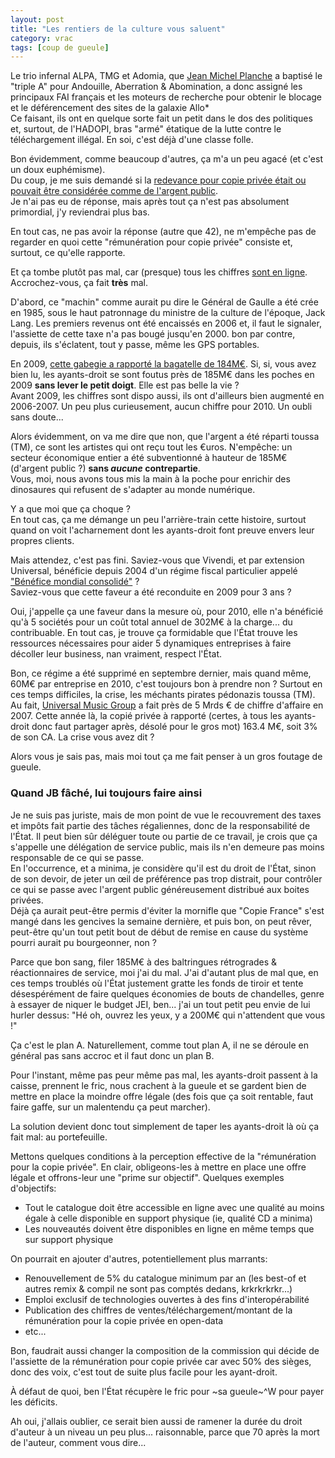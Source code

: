 ```yaml
---
layout: post
title: "Les rentiers de la culture vous saluent"
category: vrac
tags: [coup de gueule]
---
```


Le trio infernal ALPA, TMG et Adomia, que [Jean Michel Planche](http://www.jmp.net/) a baptisé le "triple A" pour Andouille, Aberration & Abomination, a donc assigné les principaux FAI français et les moteurs de recherche pour obtenir le blocage et le déférencement des sites de la galaxie Allo*  
Ce faisant, ils ont en quelque sorte fait un petit dans le dos des politiques et, surtout, de l'HADOPI, bras "armé" étatique de la lutte contre le téléchargement illégal. En soi, c'est déjà d'une classe folle.

Bon évidemment, comme beaucoup d'autres, ça m'a un peu agacé (et c'est un doux euphémisme).  
Du coup, je me suis demandé si la [redevance pour copie privée était ou pouvait être considérée comme de l'argent public](//status.jbfavre.org/notice/316276).  
Je n'ai pas eu de réponse, mais après tout ça n'est pas absolument primordial, j'y reviendrai plus bas.

En tout cas, ne pas avoir la réponse (autre que 42), ne m'empêche pas de regarder en quoi cette "rémunération pour copie privée" consiste et, surtout, ce qu'elle rapporte.

Et ça tombe plutôt pas mal, car (presque) tous les chiffres [sont en ligne](http://www.copieprivee.culture.gouv.fr/). Accrochez-vous, ça fait __très__ mal.

D'abord, ce "machin" comme aurait pu dire le Général de Gaulle a été crée en 1985, sous le haut patronnage du ministre de la culture de l'époque, Jack Lang. Les premiers revenus ont été encaissés en 2006 et, il faut le signaler, l'assiette de cette taxe n'a pas bougé jusqu'en 2000. bon par contre, depuis, ils s'éclatent, tout y passe, même les GPS portables.

En 2009, [cette gabegie a rapporté la bagatelle de 184M€](http://www.copieprivee.culture.gouv.fr/spip.php?article9). Si, si, vous avez bien lu, les ayants-droit se sont foutus près de 185M€ dans les poches en 2009 __sans lever le petit doigt__. Elle est pas belle la vie ?  
Avant 2009, les chiffres sont dispo aussi, ils ont d'ailleurs bien augmenté en 2006-2007. Un peu plus curieusement, aucun chiffre pour 2010. Un oubli sans doute...

Alors évidemment, on va me dire que non, que l'argent a été réparti toussa (TM), ce sont les artistes qui ont reçu tout les €uros. N'empêche: un secteur économique entier a été subventionné à hauteur de 185M€ (d'argent public ?) __sans *aucune* contrepartie__.  
Vous, moi, nous avons tous mis la main à la poche pour enrichir des dinosaures qui refusent de s'adapter au monde numérique.

Y a que moi que ça choque ?  
En tout cas, ça me démange un peu l'arrière-train cette histoire, surtout quand on voit l'acharnement dont les ayants-droit font preuve envers leur propres clients.

Mais attendez, c'est pas fini. Saviez-vous que Vivendi, et par extension Universal, bénéficie depuis 2004 d'un régime fiscal particulier appelé ["Bénéfice mondial consolidé"](https://fr.wikipedia.org/wiki/B%C3%A9n%C3%A9fice_mondial_consolid%C3%A9) ?  
Saviez-vous que cette faveur a été reconduite en 2009 pour 3 ans ?

Oui, j'appelle ça une faveur dans la mesure où, pour 2010, elle n'a bénéficié qu'à 5 sociétés pour un coût total annuel de 302M€ à la charge... du contribuable. En tout cas, je trouve ça formidable que l'État trouve les ressources nécessaires pour aider 5 dynamiques entreprises à faire décoller leur business, nan vraiment, respect l'État.

Bon, ce régime a été supprimé en septembre dernier, mais quand même, 60M€ par entreprise en 2010, c'est toujours bon à prendre non ? Surtout en ces temps difficiles, la crise, les méchants pirates pédonazis toussa (TM). Au fait, [Universal Music Group](https://fr.wikipedia.org/wiki/Universal_Music_Group) a fait près de 5 Mrds € de chiffre d'affaire en 2007. Cette année là, la copié privée à rapporté (certes, à tous les ayants-droit donc faut partager après, désolé pour le gros mot) 163.4 M€, soit 3% de son CA. La crise vous avez dit ?

Alors vous je sais pas, mais moi tout ça me fait penser à un gros foutage de gueule.

### Quand JB fâché, lui toujours faire ainsi

Je ne suis pas juriste, mais de mon point de vue le recouvrement des taxes et impôts fait partie des tâches régaliennes, donc de la responsabilité de l'État. Il peut bien sûr déléguer toute ou partie de ce travail, je crois que ça s'appelle une délégation de service public, mais ils n'en demeure pas moins responsable de ce qui se passe.  
En l'occurrence, et a minima, je considère qu'il est du droit de l'État, sinon de son devoir, de jeter un œil de préférence pas trop distrait, pour contrôler ce qui se passe avec l'argent public généreusement distribué aux boites privées.  
Déjà ça aurait peut-être permis d'éviter la mornifle que "Copie France" s'est mangé dans les gencives la semaine dernière, et puis bon, on peut rêver, peut-être qu'un tout petit bout de début de remise en cause du système pourri aurait pu bourgeonner, non ?

Parce que bon sang, filer 185M€ à des baltringues rétrogrades & réactionnaires de service, moi j'ai du mal. J'ai d'autant plus de mal que, en ces temps troublés où l'État justement gratte les fonds de tiroir et tente désespérément de faire quelques économies de bouts de chandelles, genre à essayer de niquer le budget JEI, ben... j'ai un tout petit peu envie de lui hurler dessus: "Hé oh, ouvrez les yeux, y a 200M€ qui n'attendent que vous !"

Ça c'est le plan A. Naturellement, comme tout plan A, il ne se déroule en général pas sans accroc et il faut donc un plan B.

Pour l'instant, même pas peur même pas mal, les ayants-droit passent à la caisse, prennent le fric, nous crachent à la gueule et se gardent bien de mettre en place la moindre offre légale (des fois que ça soit rentable, faut faire gaffe, sur un malentendu ça peut marcher).

La solution devient donc tout simplement de taper les ayants-droit là où ça fait mal: au portefeuille.

Mettons quelques conditions à la perception effective de la "rémunération pour la copie privée". En clair, obligeons-les à mettre en place une offre légale et offrons-leur une "prime sur objectif". Quelques exemples d'objectifs:

- Tout le catalogue doit être accessible en ligne avec une qualité au moins égale à celle disponible en support physique (ie, qualité CD a minima)
- Les nouveautés doivent être disponibles en ligne en même temps que sur support physique

On pourrait en ajouter d'autres, potentiellement plus marrants:

- Renouvellement de 5% du catalogue minimum par an (les best-of et autres remix & compil ne sont pas comptés dedans, krkrkrkrkr...)
- Emploi exclusif de technologies ouvertes à des fins d'interopérabilité
- Publication des chiffres de ventes/téléchargement/montant de la rémunération pour la copie privée en open-data
- etc...

Bon, faudrait aussi changer la composition de la commission qui décide de l'assiette de la rémunération pour copie privée car avec 50% des sièges, donc des voix, c'est tout de suite plus facile pour les ayant-droit.

À défaut de quoi, ben l'État récupère le fric pour ~sa gueule~^W pour payer les déficits.

Ah oui, j'allais oublier, ce serait bien aussi de ramener la durée du droit d'auteur à un niveau un peu plus... raisonnable, parce que 70 après la mort de l'auteur, comment vous dire...
